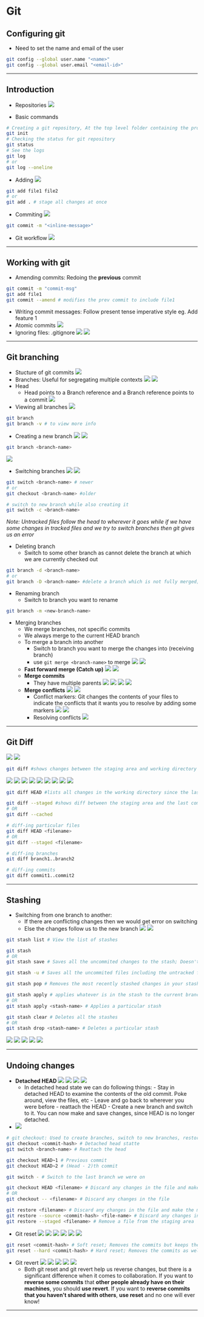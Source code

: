 # Git

## Configuring git

- Need to set the name and email of the user

```bash
git config --global user.name "<name>"
git config --global user.email "<email-id>"
```

---

## Introduction

- Repositories
  ![](images/Screenshot%20from%202023-02-15%2023-17-29.png)

- Basic commands

```sh
# Creating a git repository, At the top level folder containing the project
git init
# Checking the status for git repository
git status
# See the logs
git log
# or
git log --oneline
```

- Adding
  ![](images/Screenshot%20from%202023-02-15%2023-34-15.png)

```bash
git add file1 file2
# or
git add . # stage all changes at once
```

- Commiting
  ![](images/Screenshot%20from%202023-02-15%2023-16-57.png)

```bash
git commit -m "<inline-message>"
```

- Git workflow
  ![](images/Screenshot%20from%202023-02-15%2023-33-00.png)

---

## Working with git

- Amending commits: Redoing the **previous** commit

```bash
git commit -m "commit-msg"
git add file1
git commit --amend # modifies the prev commit to include file1
```

- Writing commit messages: Follow present tense imperative style eg. Add feature 1
- Atomic commits
  ![](images/Screenshot%20from%202023-02-16%2022-45-08.png)
- Ignoring files: .gitignore
  ![](images/Screenshot%20from%202023-02-16%2022-46-05.png)
  ![](images/Screenshot%20from%202023-02-16%2022-46-23.png)

---

## Git branching

- Stucture of git commits
  ![](images/Screenshot%20from%202023-02-16%2023-28-07.png)
- Branches: Useful for segregating multiple contexts
  ![](images/Screenshot%20from%202023-02-16%2023-29-33.png)
  ![](images/Screenshot%20from%202023-02-16%2023-31-26.png)
- Head
  - Head points to a Branch reference and a Branch reference points to a commit
    ![](images/Screenshot%20from%202023-02-16%2023-34-44.png)
- Viewing all branches
  ![](images/Screenshot%20from%202023-02-16%2023-38-49.png)

```bash
git branch
git branch -v # to view more info
```

- Creating a new branch
  ![](images/Screenshot%20from%202023-02-16%2023-39-42.png)
  ![](images/Screenshot%20from%202023-02-16%2023-50-37.png)

```bash
git branch <branch-name>
```

![](images/Screenshot%20from%202023-02-16%2023-40-35.png)

- Switching branches
  ![](images/Screenshot%20from%202023-02-16%2023-43-10.png)
  ![](images/Screenshot%20from%202023-02-16%2023-47-17.png)

```bash
git switch <branch-name> # newer
# or
git checkout <branch-name> #older

# switch to new branch while also creating it
git switch -c <branch-name>
```

_Note: Untracked files follow the head to wherever it goes while if we have some changes in tracked files and we try to switch branches then git gives us an error_

- Deleting branch
  - Switch to some other branch as cannot delete the branch at which we are currently checked out

```bash
git branch -d <branch-name>
# or
git branch -D <branch-name> #delete a branch which is not fully merged; Shortcut for -df (--delete --force)
```

- Renaming branch
  - Switch to branch you want to rename

```bash
git branch -m <new-branch-name>
```

- Merging branches
  - We merge branches, not specific commits
  - We always merge to the current HEAD branch
  - To merge a branch into another
    - Switch to branch you want to merge the changes into (receiving branch)
    - use `git merge <branch-name>` to merge
      ![](images/Screenshot%20from%202023-02-20%2022-33-34.png)
      ![](images/Screenshot%20from%202023-02-20%2022-34-52.png)
  - **Fast forward merge (Catch up)**
    ![](images/Screenshot%20from%202023-02-20%2022-40-08.png)
    ![](images/Screenshot%20from%202023-02-20%2022-40-35.png)
  - **Merge commits**
    - They have multiple parents
      ![](images/Screenshot%20from%202023-02-20%2022-59-30.png)
      ![](images/Screenshot%20from%202023-02-20%2022-59-37.png)
      ![](images/Screenshot%20from%202023-02-20%2022-59-44.png)
      ![](images/Screenshot%20from%202023-02-20%2022-59-48.png)
  - **Merge conflicts**
    ![](images/Screenshot%20from%202023-02-20%2023-06-32.png)
    ![](images/Screenshot%20from%202023-02-20%2023-06-59.png)
    - Conflict markers: Git changes the contents of your files to indicate the conflicts that it wants you to resolve by adding some markers
      ![](images/Screenshot%20from%202023-02-20%2023-10-15.png)
      ![](images/Screenshot%20from%202023-02-20%2023-11-01.png)
    - Resolving conflicts
      ![](images/Screenshot%20from%202023-02-20%2023-12-14.png)

---

## Git Diff

![](images/Screenshot%20from%202023-02-21%2000-34-51.png)
![](images/Screenshot%20from%202023-02-21%2000-38-06.png)

```bash
git diff #shows changes between the staging area and working directory
```

![](images/Screenshot%20from%202023-02-21%2001-12-00.png)
![](images/Screenshot%20from%202023-02-21%2001-12-53.png)
![](images/Screenshot%20from%202023-02-21%2001-13-06.png)
![](images/Screenshot%20from%202023-02-21%2001-13-20.png)
![](images/Screenshot%20from%202023-02-21%2001-13-28.png)
![](images/Screenshot%20from%202023-02-21%2001-13-43.png)
![](images/Screenshot%20from%202023-02-21%2001-13-52.png)
![](images/Screenshot%20from%202023-02-21%2001-14-04.png)
![](images/Screenshot%20from%202023-02-21%2001-14-12.png)

```bash
git diff HEAD #lists all changes in the working directory since the last commit; staged + unstaged changes

git diff --staged #shows diff between the staging area and the last commit; "Show me what will be included in my commit if I run git commit right now"
# OR
git diff --cached

# diff-ing particular files
git diff HEAD <filename>
# OR
git diff --staged <filename>

# diff-ing branches
git diff branch1..branch2

# diff-ing commits
git diff commit1..commit2
```

---

## Stashing

- Switching from one branch to another:
  - If there are conflicting changes then we would get error on switching
  - Else the changes follow us to the new branch
    ![](images/Screenshot%20from%202023-02-22%2001-01-28.png)
    ![](images/Screenshot%20from%202023-02-22%2001-02-56.png)

```bash
git stash list # View the list of stashes

git stash
# OR
git stash save # Saves all the uncommited changes to the stash; Doesn't includes the untracked files

git stash -u # Saves all the uncommited files including the untracked files to stash

git stash pop # Removes the most recently stashed changes in your stash and re-apply them to your working copy.

git stash apply # applies whatever is in the stash to the current branch without deleting it from the stash
# OR
git stash apply <stash-name> # Applies a particular stash

git stash clear # Deletes all the stashes
# OR
git stash drop <stash-name> # Deletes a particular stash
```

![](images/Screenshot%20from%202023-02-22%2001-05-14.png)
![](images/Screenshot%20from%202023-02-22%2001-06-42.png)
![](images/Screenshot%20from%202023-02-22%2001-06-58.png)
![](images/Screenshot%20from%202023-02-22%2001-07-21.png)
![](images/Screenshot%20from%202023-02-22%2001-09-38.png)

---

## Undoing changes

- **Detached HEAD**
  ![](images/Screenshot%20from%202023-02-22%2008-23-39.png)
  ![](images/Screenshot%20from%202023-02-22%2008-23-53.png)
  ![](images/Screenshot%20from%202023-02-22%2008-24-22.png)
  ![](images/Screenshot%20from%202023-02-22%2008-24-50.png)
  - In detached head state we can do following things: - Stay in detached HEAD to examine the contents of the old commit. Poke around, view the files, etc - Leave and go back to wherever you were before - reattach the HEAD - Create a new branch and switch to it. You can now make and save changes, since HEAD is no longer detached.
- ![](images/Screenshot%20from%202023-02-22%2008-29-02.png)

```bash
# git checkout: Used to create branches, switch to new branches, restore files, and undo history
git checkout <commit-hash> # Detached head statte
git switch <branch-name> # Reattach the head

git checkout HEAD~1 # Previous commit
git checkout HEAD~2 # (Head - 2)th commit

git switch - # Switch to the last branch we were on

git checkout HEAD <filename> # Discard any changes in the file and make the match the content of the file at HEAD
# OR
git checkout -- <filename> # Discard any changes in the file

git restore <filename> # Discard any changes in the file and make the match the content of the file at HEAD
git restore --source <commit-hash> <file-name> # Discard any changes in the file and make the match the content of the file at the commit
git restore --staged <filename> # Remove a file from the staging area
```

- Git reset
  ![](images/Screenshot%20from%202023-02-22%2008-53-53.png)
  ![](images/Screenshot%20from%202023-02-22%2008-54-14.png)
  ![](images/Screenshot%20from%202023-02-22%2008-54-56.png)
  ![](images/Screenshot%20from%202023-02-22%2008-56-01.png)
  ![](images/Screenshot%20from%202023-02-22%2008-56-41.png)
  ![](images/Screenshot%20from%202023-02-22%2008-56-51.png)

```bash
git reset <commit-hash> # Soft reset; Removes the commits but keeps the changes
git reset --hard <commit-hash> # Hard reset; Removes the commits as well as changes
```

- Git revert
  ![](images/Screenshot%20from%202023-02-22%2008-59-44.png)
  ![](images/Screenshot%20from%202023-02-22%2009-00-06.png)
  ![](images/Screenshot%20from%202023-02-22%2009-00-15.png)
  ![](images/Screenshot%20from%202023-02-22%2009-00-25.png)
  ![](images/Screenshot%20from%202023-02-22%2009-00-35.png)
  - Both git reset and git revert help us reverse changes, but there is a significant difference when it comes to collaboration. If you want to **reverse some commits** that **other people already have on their machines**, you should **use revert**. If you want to **reverse commits that you haven't shared with others**, **use reset** and no one will ever know!

---
